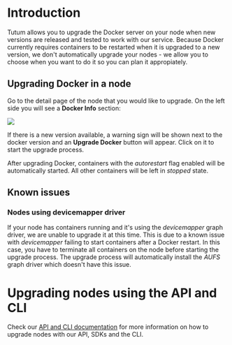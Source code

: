 # Introduction

Tutum allows you to upgrade the Docker server on your node when new versions are released and tested to work with our service. Because Docker currently requires containers to be restarted when it is upgraded to a new version, we don't automatically upgrade your nodes - we allow you to choose when you want to do it so you can plan it appropiately.

## Upgrading Docker in a node

Go to the detail page of the node that you would like to upgrade. On the left side you will see a **Docker Info** section:

![](https://s.tutum.co/support/images/node-detail-dockerupgrade.png)

If there is a new version available, a warning sign will be shown next to the docker version and an **Upgrade Docker** button will appear. Click on it to start the upgrade process.

After upgrading Docker, containers with the *autorestart* flag enabled will be automatically started. All other containers will be left in *stopped* state.

## Known issues

### Nodes using devicemapper driver

If your node has containers running and it's using the *devicemapper* graph driver, we are unable to upgrade it at this time. This is due to a known issue with *devicemapper* failing to start containers after a Docker restart. In this case, you have to terminate all containers on the node before starting the upgrade process. The upgrade process will automatically install the *AUFS* graph driver which doesn't have this issue.


# Upgrading nodes using the API and CLI

Check our [API and CLI documentation](https://docs.tutum.co/v2/api/#upgrade-docker-daemon34) for more information on how to upgrade nodes with our API, SDKs and the CLI.
